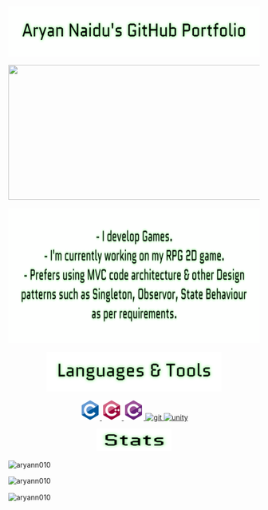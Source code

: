 <p align="center"><img src="https://github.com/aryann010/aryann010/blob/main/Aryan-Naidu-s-GitHub-Portfolio-2-12-2022.gif?raw=true" width="900" height="100" /></p>
<p align="center"><img src="https://user-images.githubusercontent.com/39635734/82733390-d26ea100-9ce9-11ea-8c9e-e66e80e7d83b.gif" width="900" height="270" /></p>
<p align="center"><img src="https://github.com/aryann010/aryann010/blob/main/-I-develop-Games-I-m-curre-2-12-2022.gif?raw=true" width="900" height="270" /></p>






<p align="center"><img src="https://github.com/aryann010/aryann010/blob/main/Languages-Tools-2-12-2022.gif?raw=true" width="350" height="80"/></p>

<p align="center"> <a href="https://www.cprogramming.com/" target="_blank" rel="noreferrer"> <img src="https://raw.githubusercontent.com/devicons/devicon/master/icons/c/c-original.svg" alt="c" width="40" height="40"/> </a> <a href="https://www.w3schools.com/cpp/" target="_blank" rel="noreferrer"> <img src="https://raw.githubusercontent.com/devicons/devicon/master/icons/cplusplus/cplusplus-original.svg" alt="cplusplus" width="40" height="40"/> </a> <a href="https://www.w3schools.com/cs/" target="_blank" rel="noreferrer"> <img src="https://raw.githubusercontent.com/devicons/devicon/master/icons/csharp/csharp-original.svg" alt="csharp" width="40" height="40"/> </a> <a href="https://git-scm.com/" target="_blank" rel="noreferrer"> <img src="https://www.vectorlogo.zone/logos/git-scm/git-scm-icon.svg" alt="git" width="40" height="40"/> </a> <a href="https://unity.com/" target="_blank" rel="noreferrer"> <img src="https://www.vectorlogo.zone/logos/unity3d/unity3d-icon.svg" alt="unity" width="40" height="40"/> </a> </p>





<p align="center"><img src="https://github.com/aryann010/aryann010/blob/main/Stats-2-12-2022.gif?raw=true" width="150" height="45" /></p>
<p><img align="center" src="https://github-readme-stats.vercel.app/api/top-langs?username=aryann010&show_icons=true&locale=en&layout=compact" alt="aryann010" /></p>

<p><img align="center" src="https://github-readme-stats.vercel.app/api?username=aryann010&show_icons=true&locale=en" alt="aryann010" /></p>

<p><img align="center" src="https://github-readme-streak-stats.herokuapp.com/?user=aryann010&" alt="aryann010" /></p>














